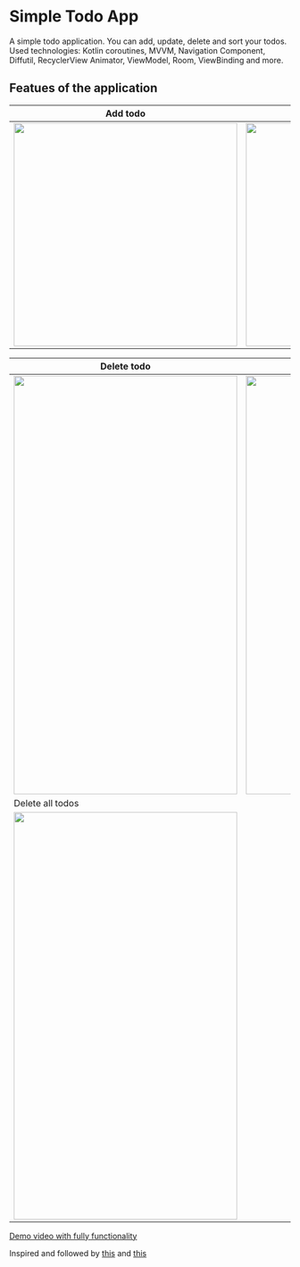 # Simple Todo App
A simple todo application. You can add, update, delete and sort your todos.  
Used technologies: Kotlin coroutines, MVVM, Navigation Component, Diffutil, RecyclerView Animator, ViewModel, Room, ViewBinding  and more.

## Featues of the application
Add todo | Update todo
-------- | -----------
<img src="https://user-images.githubusercontent.com/56734609/113989284-b9bb9b00-9869-11eb-885f-ba64b726e4aa.gif" width="400" heigth="730" /> | <img src="https://user-images.githubusercontent.com/56734609/113989332-c3dd9980-9869-11eb-8875-d6dcd79e8543.gif" width="400" heigth="730" />

Delete todo | Sort todos
-------- | -----------
<img src="https://user-images.githubusercontent.com/56734609/113989372-cf30c500-9869-11eb-8b20-3c702f735039.gif" width="400" height="750"/> | <img src="https://user-images.githubusercontent.com/56734609/113989410-d9eb5a00-9869-11eb-9e21-c1416471023b.gif" width="400" height="750"/>
Delete all todos | 
<img src="https://user-images.githubusercontent.com/56734609/113989437-e079d180-9869-11eb-8b88-487b1e4a09aa.gif" width="400" height="730"/> | 

[Demo video with fully functionality](https://youtu.be/Dd2qUO5BD98 "On Youtube")

Inspired and followed by [this](https://www.udemy.com/course/to-do-app-clean-architecture-android-development-kotlin/) and [this](https://dribbble.com/shots/14153121-ToDo-App-Dark-Theme)
